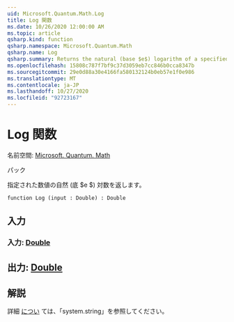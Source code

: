 ```yaml
---
uid: Microsoft.Quantum.Math.Log
title: Log 関数
ms.date: 10/26/2020 12:00:00 AM
ms.topic: article
qsharp.kind: function
qsharp.namespace: Microsoft.Quantum.Math
qsharp.name: Log
qsharp.summary: Returns the natural (base $e$) logarithm of a specified number.
ms.openlocfilehash: 15808c787f7bf9c37d3059eb7cc846b0cca8347b
ms.sourcegitcommit: 29e0d88a30e4166fa580132124b0eb57e1f0e986
ms.translationtype: MT
ms.contentlocale: ja-JP
ms.lasthandoff: 10/27/2020
ms.locfileid: "92723167"
---
```

# <a name="log-function"></a>Log 関数

名前空間: [Microsoft. Quantum. Math](xref:Microsoft.Quantum.Math)

パック [](https://nuget.org/packages/)


指定された数値の自然 (底 $e $) 対数を返します。

```qsharp
function Log (input : Double) : Double
```


## <a name="input"></a>入力

### <a name="input--double"></a>入力: [Double](xref:microsoft.quantum.lang-ref.double)





## <a name="output--double"></a>出力: [Double](xref:microsoft.quantum.lang-ref.double)



## <a name="remarks"></a>解説

詳細 [につい](https://docs.microsoft.com/dotnet/api/system.math.log) ては、「system.string」を参照してください。
